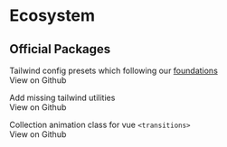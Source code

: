 <script setup>
  import pCard from '../components/card/Card.vue'
  import pButton from '../components/button/Button.vue'
  import IconGithub from "@carbon/icons-vue/lib/logo--github/20"
</script>

# Ecosystem

## Official Packages

<div class="space-y-4">
  <p-card
    title="@privyid/tailwind-preset"
    element="div"
    :dismissable="false"
    callout>
    <div class="flex items-start space-x-8">
      <div class="w-3/4">
        Tailwind config presets which following our <a href="../foundation/">foundations</a>
        <div class="pt-8">
          <p-button variant="outline" color="secondary">
            View on Github
            <IconGithub></IconGithub>
          </p-button>
        </div>
      </div>
    </div>
  </p-card>

  <p-card
    title="@privyid/tailwind-extended"
    element="div"
    :dismissable="false"
    callout>
    <div class="flex items-start space-x-8">
      <div class="w-3/4">
        Add missing tailwind utilities
        <div class="pt-8">
          <p-button variant="outline" color="secondary">
            View on Github
            <IconGithub></IconGithub>
          </p-button>
        </div>
      </div>
    </div>
  </p-card>

  <p-card
    title="@privyid/tailwind-animation"
    element="div"
    :dismissable="false"
    callout>
    <div class="flex items-start space-x-8">
      <div class="w-3/4">
        Collection animation class for vue <code>&lt;transitions&gt;</code>
        <div class="pt-8">
          <p-button variant="outline" color="secondary">
            View on Github
            <IconGithub></IconGithub>
          </p-button>
        </div>
      </div>
    </div>
  </p-card>
</div>
